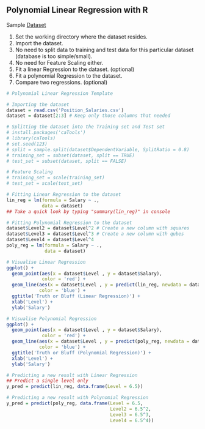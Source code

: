 ## Polynomial Linear Regression with R
Sample [Dataset](https://github.com/vgorbic1/data-science/blob/master/Machine%20Learning/Sample%20Data/Position_Salaries.csv)
1. Set the working directory where the dataset resides.
2. Import the dataset.
3. No need to split data to training and test data for this particular dataset (database is too simple/small).
4. No need for Feature Scaling either.
5. Fit a linear Regression to the dataset. (optional)
6. Fit a polynomial Regression to the dataset.
7. Compare two regressions. (optional)
```r
# Polynomial Linear Regression Template

# Importing the dataset
dataset = read.csv('Position_Salaries.csv')
dataset = dataset[2:3] # Keep only those columns that needed

# Splitting the dataset into the Training set and Test set
# install.packages('caTools')
# library(caTools)
# set.seed(123)
# split = sample.split(dataset$DependentVariable, SplitRatio = 0.8)
# training_set = subset(dataset, split == TRUE)
# test_set = subset(dataset, split == FALSE)

# Feature Scaling
# training_set = scale(training_set)
# test_set = scale(test_set)

# Fitting Linear Regression to the dataset
lin_reg = lm(formula = Salary ~ .,
             data = dataset) 
## Take a quick look by typing "summary(lin_reg)" in console

# Fitting Polynomial Regression to the dataset
dataset$Level2 = dataset$Level^2 # Create a new column with squares
dataset$Level3 = dataset$Level^3 # Create a new column with qubes
dataset$Level4 = dataset$Level^4 
poly_reg = lm(formula = Salary ~ .,
              data = dataset)

# Visualise Linear Regression
ggplot() + 
  geom_point(aes(x = dataset$Level , y = dataset$Salary),
             color = 'red') +
  geom_line(aes(x = dataset$Level , y = predict(lin_reg, newdata = dataset)),
            color = 'blue') +
  ggtitle('Truth or Bluff (Linear Regression)') +
  xlab('Level') +
  ylab('Salary')

# Visualise Polynomial Regression
ggplot() + 
  geom_point(aes(x = dataset$Level , y = dataset$Salary),
             color = 'red') +
  geom_line(aes(x = dataset$Level , y = predict(poly_reg, newdata = dataset)),
            color = 'blue') +
  ggtitle('Truth or Bluff (Polynomial Regression)') +
  xlab('Level') +
  ylab('Salary')

# Predicting a new result with Linear Regression
## Predict a single level only
y_pred = predict(lin_reg, data.frame(Level = 6.5))

# Predicting a new result with Polynomial Regression
y_pred = predict(poly_reg, data.frame(Level = 6.5,
                                      Level2 = 6.5^2,
                                      Level3 = 6.5^3,
                                      Level4 = 6.5^4))
```
